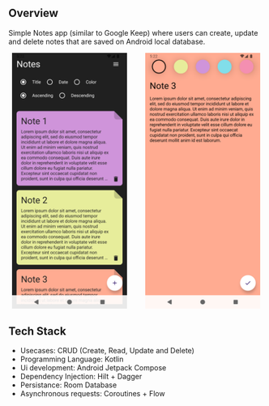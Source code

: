 ## Overview
Simple Notes app (similar to Google Keep) where users can create, update and delete notes that are saved on Android local database.

 <p align="center">
  <img alt="Light" src="images/NotesListing.png" width="45%">
&nbsp; &nbsp; &nbsp; &nbsp;
  <img alt="Dark" src="images/NoteAddEdit.png" width="45%">
</p>

## Tech Stack
- Usecases: CRUD (Create, Read, Update and Delete)
- Programming Language: Kotlin
- Ui development: Android Jetpack Compose
- Dependency Injection: Hilt + Dagger
- Persistance: Room Database
- Asynchronous requests: Coroutines + Flow

